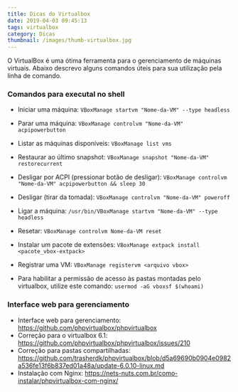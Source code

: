 ```yaml
---
title: Dicas do Virtualbox
date: 2019-04-03 09:45:13
tags: virtualbox
category: Dicas
thumbnail: /images/thumb-virtualbox.jpg
---
```


O VirtualBox é uma ótima ferramenta para o gerenciamento de máquinas virtuais.
Abaixo descrevo alguns comandos úteis para sua utilização pela linha de comando.

### Comandos para executal no shell

- Iniciar uma máquina: `VBoxManage startvm "Nome-da-VM" --type headless`
- Parar uma máquina: `VBoxManage controlvm "Nome-da-VM" acpipowerbutton`
- Listar as máquinas disponíveis: ```VBoxManage list vms```
- Restaurar ao último snapshot: ```VBoxManage snapshot "Nome-da-VM" restorecurrent```
- Desligar por ACPI (pressionar botão de desligar): ```VBoxManage controlvm "Nome-da-VM" acpipowerbutton && sleep 30```
- Desligar (tirar da tomada): ```VBoxManage controlvm "Nome-da-VM" poweroff```
- Ligar a máquina: ```/usr/bin/VBoxManage startvm "Nome-da-VM" --type headless```
- Resetar: ```VBoxManage controlvm Nome-da-VM reset```
- Instalar um pacote de extensões: ```VBoxManage extpack install <pacote_vbox-extpack>```
- Registrar uma VM: ```VBoxManage registervm <arquivo vbox>```

- Para habilitar a permissão de acesso às pastas montadas pelo virtualbox, utilize este comando: ```usermod -aG vboxsf $(whoami)```

### Interface web para gerenciamento
- Interface web para gerenciamento: https://github.com/phpvirtualbox/phpvirtualbox
- Correção para o virtualbox 6.1: https://github.com/phpvirtualbox/phpvirtualbox/issues/210
- Correção para pastas compartilhadas: https://github.com/trasherdk/phpvirtualbox/blob/d5a69690b0904e0982a536fe13f6b837ed01a48a/update-6.0.10-linux.md
- Instalação com Nginx: https://nets-nuts.com.br/como-instalar/phpvirtualbox-com-nginx/
